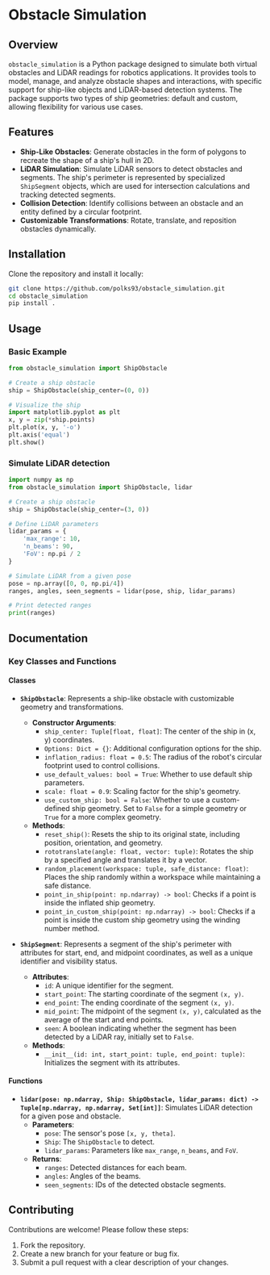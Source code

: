 # Obstacle Simulation

## Overview

`obstacle_simulation` is a Python package designed to simulate both virtual obstacles and LiDAR readings for robotics applications. It provides tools to model, manage, and analyze obstacle shapes and interactions, with specific support for ship-like objects and LiDAR-based detection systems. The package supports two types of ship geometries: default and custom, allowing flexibility for various use cases.

## Features

- **Ship-Like Obstacles**:  Generate obstacles in the form of polygons to recreate the shape of a ship's hull in 2D.
- **LiDAR Simulation**: Simulate LiDAR sensors to detect obstacles and segments. The ship's perimeter is represented by specialized `ShipSegment` objects, which are used for intersection calculations and tracking detected segments.
- **Collision Detection**:  Identify collisions between an obstacle and an entity defined by a circular footprint.
- **Customizable Transformations**: Rotate, translate, and reposition obstacles dynamically.

## Installation

Clone the repository and install it locally:

```bash
git clone https://github.com/polks93/obstacle_simulation.git
cd obstacle_simulation
pip install .
```

## Usage

### Basic Example

```python
from obstacle_simulation import ShipObstacle

# Create a ship obstacle
ship = ShipObstacle(ship_center=(0, 0))

# Visualize the ship
import matplotlib.pyplot as plt
x, y = zip(*ship.points)
plt.plot(x, y, '-o')
plt.axis('equal')
plt.show()
```

### Simulate LiDAR detection

```python
import numpy as np
from obstacle_simulation import ShipObstacle, lidar

# Create a ship obstacle
ship = ShipObstacle(ship_center=(3, 0))

# Define LiDAR parameters
lidar_params = {
    'max_range': 10,
    'n_beams': 90,
    'FoV': np.pi / 2
}

# Simulate LiDAR from a given pose
pose = np.array([0, 0, np.pi/4])
ranges, angles, seen_segments = lidar(pose, ship, lidar_params)

# Print detected ranges
print(ranges)
```

## Documentation

### Key Classes and Functions

#### Classes
- **`ShipObstacle`**: Represents a ship-like obstacle with customizable geometry and transformations.
  - **Constructor Arguments**:
    - `ship_center: Tuple[float, float]`: The center of the ship in (x, y) coordinates.
    - `Options: Dict = {}`: Additional configuration options for the ship.
    - `inflation_radius: float = 0.5`: The radius of the robot's circular footprint used to control collisions.
    - `use_default_values: bool = True`: Whether to use default ship parameters.
    - `scale: float = 0.9`: Scaling factor for the ship's geometry.
    - `use_custom_ship: bool = False`: Whether to use a custom-defined ship geometry. Set to `False` for a simple geometry or `True` for a more complex geometry.
  - **Methods**:
    - `reset_ship()`: Resets the ship to its original state, including position, orientation, and geometry.
    - `rototranslate(angle: float, vector: tuple)`: Rotates the ship by a specified angle and translates it by a vector.
    - `random_placement(workspace: tuple, safe_distance: float)`: Places the ship randomly within a workspace while maintaining a safe distance.
    - `point_in_ship(point: np.ndarray) -> bool`: Checks if a point is inside the inflated ship geometry.
    - `point_in_custom_ship(point: np.ndarray) -> bool`: Checks if a point is inside the custom ship geometry using the winding number method.

- **`ShipSegment`**: Represents a segment of the ship's perimeter with attributes for start, end, and midpoint coordinates, as well as a unique identifier and visibility status.
  - **Attributes**:
    - `id`: A unique identifier for the segment.
    - `start_point`: The starting coordinate of the segment `(x, y)`.
    - `end_point`: The ending coordinate of the segment `(x, y)`.
    - `mid_point`: The midpoint of the segment `(x, y)`, calculated as the average of the start and end points.
    - `seen`: A boolean indicating whether the segment has been detected by a LiDAR ray, initially set to `False`.
  - **Methods**:
    - `__init__(id: int, start_point: tuple, end_point: tuple)`: Initializes the segment with its attributes.

#### Functions
- **`lidar(pose: np.ndarray, Ship: ShipObstacle, lidar_params: dict) -> Tuple[np.ndarray, np.ndarray, Set[int]]`**: Simulates LiDAR detection for a given pose and obstacle.
  - **Parameters**:
    - `pose`: The sensor's pose `[x, y, theta]`.
    - `Ship`: The `ShipObstacle` to detect.
    - `lidar_params`: Parameters like `max_range`, `n_beams`, and `FoV`.
  - **Returns**:
    - `ranges`: Detected distances for each beam.
    - `angles`: Angles of the beams.
    - `seen_segments`: IDs of the detected obstacle segments.

## Contributing

Contributions are welcome! Please follow these steps:

1. Fork the repository.
2. Create a new branch for your feature or bug fix.
3. Submit a pull request with a clear description of your changes.



